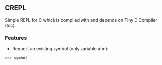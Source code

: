 ## CREPL
Simple REPL for C which is compiled with and depends on Tiny C Compiler (tcc).
### Features
- Request an existing symbol (only variable atm):
```bash
>>> symbol
```
